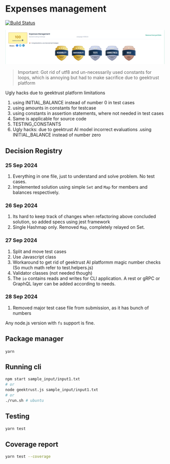 # Expenses management

[![Build Status](https://github.com/lakshmaji/expenses-management/actions/workflows/quality.yml/badge.svg)](https://github.com/lakshmaji/expenses-management/actions/workflows/quality.yml)

![report](./.github/report.png)

> Important: Got rid of utf8 and un-necessarily used constants for loops, which is annoying but had to make sacrifice due to geektrust platform

Ugly hacks due to geektrust platform limitations

1. using INITIAL_BALANCE instead of number 0 in test cases
2. using amounts in constants for testcase
3. using constants in assertion statements, where not needed in test cases 
4. Same is applicable for source code
5. TESTING_CONSTANTS
6. Ugly hacks: due to geektrust AI model incorrect evaluations .using INITIAL_BALANCE instead of number zero


## Decision Registry

### 25 Sep 2024

1. Everything in one file, just to understand and solve problem. No test cases.
2. Implemented solution using simple `Set` and `Map` for members and balances respectively.


### 26 Sep 2024

1. Its hard to keep track of changes when refactoring above concluded solution, so added specs using jest framework
2. Single Hashmap only. Removed `Map`, completely relayed on Set.

### 27 Sep 2024

1. Split and move test cases
2. Use Javascript class
3. Workaround to get rid of geektrust AI platformm magic number checks (So much math refer to test.helpers.js)
4. Validator classes (not needed though)
5. The `io` contains reads and writes for CLI application. A rest or gRPC or GraphQL layer can be added according to needs.

### 28 Sep 2024

1. Removed major test case file from submission, as it has bunch of numbers

Any node.js version with `fs` support is fine.

## Package manager

`yarn`

## Running cli

```bash
npm start sample_input/input1.txt 
# or
node geektrust.js sample_input/input1.txt 
# or
./run.sh # ubuntu
```

## Testing

```bash
yarn test
```

## Coverage report

```bash
yarn test --coverage
```